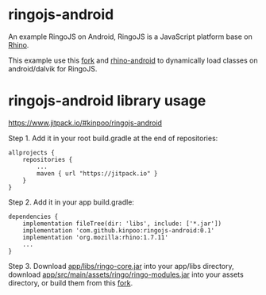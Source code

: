 # ringojs-android
An example RingoJS on Android, RingoJS is a JavaScript platform base on
[Rhino](https://www.mozilla.org/rhino/).

This example use this [fork](https://github.com/kinpoo/ringojs) and
[rhino-android](https://github.com/F43nd1r/rhino-android) to dynamically
load classes on android/dalvik for RingoJS.

# ringojs-android library usage
https://www.jitpack.io/#kinpoo/ringojs-android

Step 1. Add it in your root build.gradle at the end of repositories:
```
allprojects {
    repositories {
        ...
        maven { url "https://jitpack.io" }
    }
}
```

Step 2. Add it in your app build.gradle:
```
dependencies {
    implementation fileTree(dir: 'libs', include: ['*.jar'])
    implementation 'com.github.kinpoo:ringojs-android:0.1'
    implementation 'org.mozilla:rhino:1.7.11'
    ...
}
```

Step 3. Download
[app/libs/ringo-core.jar](https://github.com/kinpoo/ringojs-android/blob/master/app/libs/ringo-core.jar?raw=true)
into your app/libs directory, download
[app/src/main/assets/ringo/ringo-modules.jar](https://github.com/kinpoo/ringojs-android/blob/master/app/src/main/assets/ringo/ringo-modules.jar?raw=true)
into your assets directory, or build them from this
[fork](https://github.com/kinpoo/ringojs).
